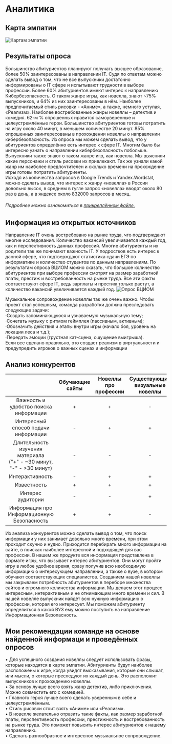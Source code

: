 
# Аналитика
## Карта эмпатии

![Картам эмпатии](https://sun9-79.userapi.com/impg/8xJm5kgPHZdA35LJqxW1MoEhaRlvjaDAMANS0A/9KVS-81B9HA.jpg?size=873x499&quality=96&sign=918764f7c2a631ad49693daf04305dee&type=album)

## Результаты опроса

  Большинство абитуриентов планируют получать высшее образование, более 50% заинтересованы в направлении IT. Судя по ответам можно сделать вывод о том, что не все выпускники достаточно информированы о IT сфере и испытывают трудности в выборе профессии. Более 60% абитуриентов имеют интерес к направлению Кибербезопасность. 
О таком жанре игры, как новелла, знают ~75% выпускников, и 64% из них заинтересованы в нём. Наиболее предпочитаемый стиль рисовки - «Аниме», а также, немного уступая, «Реализм». Наиболее востребованные жанры новеллы – детектив и комедия. 62-м % опрошенных нравится самоуверенные и целеустремлённые герои. Большинство абитуриентов готовы потратить на игру около 40 минут, в меньшем количестве 20 минут. 85% опрошенных заинтересованы в прохождении новеллы о направлении кибербезопасность.
	Из опроса мы можем сделать вывод, что у абитуриентов определённо есть интерес к сфере IT. Многим было бы интересно узнать о направлении кибербезопасность побольше. Выпускники также знают о таком жанре игр, как новелла. Мы выяснили какие персонажи и стиль рисовки их привлекают. Так же узнали какой жанр им наиболее предпочтителен и сколько времени на прохождение игры готовы потратить абитуриенты.   
	Исходя из количества запросов в Google Trends и Yandex.Wordstat, можно сделать вывод, что интерес к жанру «новелла» в России довольно высок, в среднем в гугле запрос «новелла» вводят около 80 раз в день, а в яндексе около 832000 запросов в месяц.
###### Подробнее можно ознакомиться в [прикреплённом файле.](https://urfume-my.sharepoint.com/:w:/g/personal/a_iu_ponomareva_urfu_me/Ed1aMcW8gZZDtSM_7iOU0dIBp3e9nEXp8Jo2wzNVcXs7Wg?e=DXAIJv)

## Информация из открытых источников

Направление IT очень востребовано на рынке труда, что подтверждают многие исследования. Количество вакансий увеличивается каждый год, как и перспективность данных профессий. Многие абитуриенты и их родители так же понимают важность IT. У подростков есть интерес к данной сфере, что подтверждают статистика сдачи ЕГЭ по информатике и количество студентов по данным направлениям. По результатам опроса ВЦИОМ можно сказать, что большое количество абитуриентов при выборе профессии смотрят на размер заработной платы, престиж и востребованность на рынке труда. Все эти факты соответствуют сфере IT, ведь зарплаты и престиж только растут, а количество вакансий увеличивается каждый год.
![Опрос ВЦИОМ](https://sun9-44.userapi.com/impf/83gp8LNm23gCP3cSl-Nnfs8N99kGjpI7d3rphA/ynXRpAKKpKA.jpg?size=974x1047&quality=96&sign=99f90d8249412cc92a99dd5936b85cc7&type=album)

Музыкальное сопровождение новеллы так же очень важно. Чтобы проект стал успешным, команда разработки должна преследовать следующие задачи:<br>
·Создать запоминающуюся и узнаваемую музыкальную тему;<br>
·Сочетать музыку с ритмом геймплея (пассивным, активным);<br>
·Обозначить действия и этапы внутри игры (начало боя, уровень на локации леса и т.д.);<br>
·Передать эмоции (грустная кат-сцена, ощущение выигрыша).<br>
Если все сделано правильно, это создаст реализм в виртуальности и предупредить игроков о важных сценах и информации


## Анализ конкурентов

| |Обучающие сайты|Новеллы про<br>профессии|Существующие<br>визуальные новеллы|Наша новелла|
|:-:|:-:|:-:|:-:|:-:|
|Важность и удобство поиска информации|+|+|-|+|
|Интересный способ подачи информации|-|+|+|+|
|Длительность изучения материала<br>("+" - ~30 минут, "-" - >30 минут)|-|-|-|+|
|Интерактивность|-|+|+|+|
|Известность|+|+|+|-|
|Интерес аудитории|-|-|+|+|
|Информация про Информационную Безопасность|+|+|-|+|

Из анализа конкурентов можно сделать вывод о том, что поиск информации у них занимает довольно много времени, при этом проходит скучно и нудно. Приходится перебирать много информации на сайте, в поисках наиболее интересной и подходящей для вас профессии. В нашем же продукте вся информация представлена в формате игры, что вызывает интерес абитуриентов. Они могут пройти игру в любое удобное время, сразу получив всю необходимую информацию о интересующем направлении, а также о вузе, в котором обучают соответствующих специалистов.
Созданием нашей новеллы мы закрываем потребность абитуриентов в переборе множества сайтов и огромного количества информации. Мы делаем этот процесс интересным, интерактивным и не отнимающим много времени и сил. В нашей новелле выпускник найдёт всю нужную информацию о профессии, которая его интересует. Мы поможем абитуриенту определиться в какой ВУЗ ему можно поступить на направление Информационная Безопасность.


## Мои рекомендации команде на основе найденной информаци и проведённых опросов

•	Для успешного создания новеллы следует использовать фразы, которые находятся в карте эмпатии. Абитуриенты будут наиболее расположены к игре, когда увидят высказывания, которые они слышат, или мысли, о которые преследуют их каждый день. Это расположит выпускников к прохождению новеллы.<br>
•	За основу лучше всего взять жанр детектив, либо приключения. Можно совместить его с комедией.<br>
•	Главного героя лучше всего сделать уверенным в себе и целеустремлённым. <br>
•	Стиль рисовки стоит взять «Аниме» или «Реализм».<br> 
•	В новелле желательно отразить такие факты, как размер заработной платы, перспективность профессии, престижность и востребованность на рынке труда. Это поможет повысить интерес абитуриентов к нашему направлению.<br>
•	Сделать разнообразное и интересное музыкальное сопровождение.





